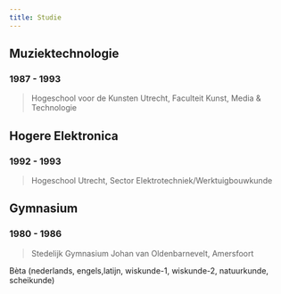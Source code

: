 ```yaml
---
title: Studie
---
```


## Muziektechnologie

### 1987 - 1993

> Hogeschool voor de Kunsten Utrecht, Faculteit Kunst, Media & Technologie

## Hogere Elektronica

### 1992 - 1993

> Hogeschool Utrecht, Sector Elektrotechniek/Werktuigbouwkunde

## Gymnasium

### 1980 - 1986

> Stedelijk Gymnasium Johan van Oldenbarnevelt, Amersfoort

Bèta (nederlands, engels,latijn, wiskunde-1, wiskunde-2, natuurkunde, scheikunde)
